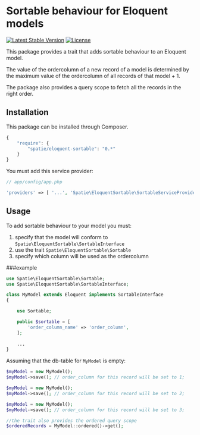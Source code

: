 Sortable behaviour for Eloquent models
=================

[![Latest Stable Version](https://poser.pugx.org/spatie/eloquent-sortable/version.png)](https://packagist.org/packages/spatie/eloquent-sortable)
[![License](https://poser.pugx.org/spatie/eloquent-sortable/license.png)](https://packagist.org/packages/spatie/eloquent-sortable)

This package provides a trait that adds sortable behaviour to an Eloquent model.

The value of the ordercolumn of a new record of a model is determined by the maximum value of the ordercolumn of all records of that model + 1.

The package also provides a query scope to fetch all the records in the right order.

## Installation

This package can be installed through Composer.

```js
{
    "require": {
		"spatie/eloquent-sortable": "0.*"
	}
}
```

You must add this service provider:
```php
// app/config/app.php

'providers' => [ '...', 'Spatie\EloquentSortable\SortableServiceProvider' ];
```

## Usage

To add sortable behaviour to your model you must:<br />
1. specify that the model will conform to ```Spatie\EloquentSortable\SortableInterface```<br />
2. use the trait ```Spatie\EloquentSortable\Sortable```<br />
3. specify which column will be used as the ordercolumn<br />

###example
```php
use Spatie\EloquentSortable\Sortable;
use Spatie\EloquentSortable\SortableInterface;

class MyModel extends Eloquent implements SortableInterface
{

    use Sortable;

    public $sortable = [
        'order_column_name' => 'order_column',
    ];
    
    ...
}
```

Assuming that the db-table for ```MyModel``` is empty:
```php
$myModel = new MyModel();
$myModel->save(); // order_column for this record will be set to 1;

$myModel = new MyModel();
$myModel->save(); // order_column for this record will be set to 2;

$myModel = new MyModel();
$myModel->save(); // order_column for this record will be set to 3;

//the trait also provides the ordered query scope
$orderedRecords = MyModel::ordered()->get(); 
